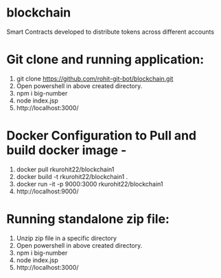# blockchain
Smart Contracts developed to distribute tokens across different accounts

# Git clone and running application:
1) git clone https://github.com/rohit-git-bot/blockchain.git
2) Open powershell in above created directory.
3) npm i big-number
4) node index.jsp
5) http://localhost:3000/

# Docker Configuration to Pull and build docker image -
1) docker pull rkurohit22/blockchain1 
2) docker build -t rkurohit22/blockchain1 .
3) docker run -it -p 9000:3000 rkurohit22/blockchain1
4) http://localhost:9000/

# Running standalone zip file:
1) Unzip zip file in a specific directory
2) Open powershell in above created directory.
3) npm i big-number
4) node index.jsp
5) http://localhost:3000/
